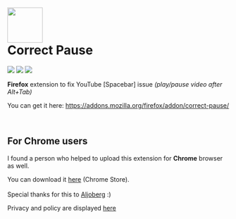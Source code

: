 <h1><img width=80 src="https://raw.githubusercontent.com/MrQuackDuck/CorrectPause/main/icons/correctPause-128.png" /> <div>Correct Pause</div></h1>
<p>
  <a href="https://developer.mozilla.org/en-US/docs/Web/JavaScript"><img src="https://img.shields.io/badge/JavaScript-yellow" /></a>
  <a href="https://addons.mozilla.org/en-US/firefox/addon/correct-pause/"><img src="https://img.shields.io/badge/Firefox-Addons-orange" /></a>
  <a href="https://chromewebstore.google.com/detail/correct-pause/bcbjldkfkgpipahfcghnjcmcjnhmigpg"><img src="https://img.shields.io/badge/Chrome-Store-blue" /></a>
</p>

**Firefox** extension to fix YouTube [Spacebar] issue _(play/pause video after Alt+Tab)_

You can get it here: https://addons.mozilla.org/firefox/addon/correct-pause/

<br>

<h2>For Chrome users</h2>
I found a person who helped to upload this extension for <b>Chrome</b> browser as well.

You can download it [here](https://chrome.google.com/webstore/detail/bcbjldkfkgpipahfcghnjcmcjnhmigpg) (Chrome Store).<br><br>
Special thanks for this to [Aljoberg](https://github.com/Aljoberg) :)

Privacy and policy are displayed [here](https://justempire.net/en/service/14/correct-youtube-pause?categories=11,9,7&searchString=)
